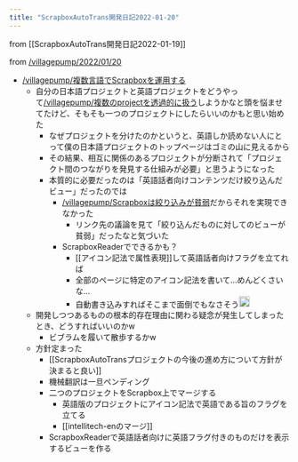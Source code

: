 ```yaml
---
title: "ScrapboxAutoTrans開発日記2022-01-20"
---
```


from [[ScrapboxAutoTrans開発日記2022-01-19]]

from [/villagepump/2022/01/20](https://scrapbox.io/villagepump/2022/01/20)
- [/villagepump/複数言語でScrapboxを運用する](https://scrapbox.io/villagepump/複数言語でScrapboxを運用する)
    - 自分の日本語プロジェクトと英語プロジェクトをどうやって[/villagepump/複数のprojectを透過的に扱う](https://scrapbox.io/villagepump/複数のprojectを透過的に扱う)しようかなと頭を悩ませてたけど、そもそも一つのプロジェクトにしたらいいのかもと思い始めた
        - なぜプロジェクトを分けたのかというと、英語しか読めない人にとって僕の日本語プロジェクトのトップページはゴミの山に見えるから
        - その結果、相互に関係のあるプロジェクトが分断されて「プロジェクト間のつながりを発見する仕組みが必要」と思うようになった
        - 本質的に必要だったのは「英語話者向けコンテンツだけ絞り込んだビュー」だったのでは
            - [/villagepump/Scrapboxは絞り込みが貧弱](https://scrapbox.io/villagepump/Scrapboxは絞り込みが貧弱)だからそれを実現できなかった
                - リンク先の議論を見て「絞り込んだものに対してのビューが貧弱」だったなと気づいた
            - ScrapboxReaderでできるかも？
                - [[アイコン記法で属性表現]]して英語話者向けフラグを立てれば
                - 全部のページに特定のアイコン記法を書いて…めんどくさいな…
                - 自動書き込みすればそこまで面倒でもなさそう<img src='https://scrapbox.io/api/pages/villagepump/takker/icon' alt='/villagepump/takker.icon' height="19.5"/>
    - 開発しつつあるものの根本的存在理由に関わる疑念が発生してしまったとき、どうすればいいのかw
        - ビブラムを履いて散歩するかw
    - 方針定まった
        - [[ScrapboxAutoTransプロジェクトの今後の進め方について方針が決まると良い]]
        - 機械翻訳は一旦ペンディング
        - 二つのプロジェクトをScrapbox上でマージする
            - 英語版のプロジェクトにアイコン記法で英語である旨のフラグを立てる
            - [[intellitech-enのマージ]]
        - ScrapboxReaderで英語話者向けに英語フラグ付きのものだけを表示するビューを作る
